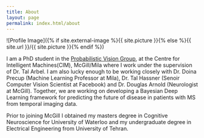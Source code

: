 ```yaml
---
title: About
layout: page
permalink: index.html/about
---
```


![Profile Image]({% if site.external-image %}{{ site.picture }}{% else %}{{ site.url }}/{{ site.picture }}{% endif %})

<p>
I am a PhD student in the <a href="http://www.cim.mcgill.ca/~pvg/">Probabilistic Vision Group</a>, at the Centre for Intelligent Machines(CIM), McGill/Mila where I work under the supervision of Dr. Tal Arbel. I am also lucky enough to be working closely with Dr. Doina Precup (Machine Learning Professor at Mila), Dr. Tal Hassner (Senoir Computer Vision Scientist at Facebook) and Dr. Douglas Arnold (Neurologist at McGill). Together, we are working on developing a Bayesian Deep Learning framework for predicting the future of disease in patients with MS from temporal imaging data. 
<p>
<p>
Prior to joining McGill I obtained my masters degree in Cognitive Neuroscience for University of Waterloo and my undergraduate degree in Electrical Engineering from University of Tehran.  
<p>
